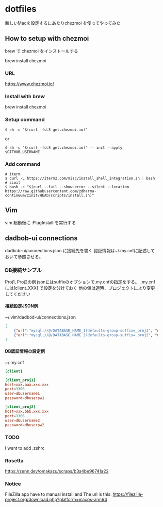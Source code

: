 
# dotfiles

新しいMacを設定するにあたりchezmoi を使ってやってみた

## How to setup with chezmoi

brew で chezmoi をインストールする

brew install chezmoi

### URL

https://www.chezmoi.io/

### Install with brew

brew install chezmoi

### Setup command

```
$ sh -c "$(curl -fsLS get.chezmoi.io)"
```

or 

```
$ sh -c "$(curl -fsLS get.chezmoi.io)" -- init --apply $GITHUB_USERNAME
```

### Add command

```
# iterm
$ curl -L https://iterm2.com/misc/install_shell_integration.sh | bash
# zinit
$ bash -c "$(curl --fail --show-error --silent --location https://raw.githubusercontent.com/zdharma-continuum/zinit/HEAD/scripts/install.sh)"
```

## Vim

vim 起動後に :PlugInstall を実行する

## dadbob-ui connections

dadbob-ui/connections.json に接続先を書く
認証情報は~/.my.cnfに記述しておいて参照させる。

### DB接続サンプル

Proj1, Proj2の例
jsonにはsuffixのオプションで.my.cnfの指定をする。
.my.cnfには[client_XXX] で設定を分けておく
他の値は適時、プロジェクトにより変更してください

#### 接続設定JSON例

~/.vim/dadbod-ui/connections.json

```json
[
    {"url":"mysql://@/DATABASE_NAME_1?defaults-group-suffix=_proj1", "name":"Project name 1"},
    {"url":"mysql://@/DATABASE_NAME_2?defaults-group-suffix=_proj2", "name":"Project name 2"}
]
```

#### DB認証情報の設定例

~/.my.cnf

```.cnf
[client]

[client_proj1]
host=xxx.aaa.xxx.xxx
port=3306
user=dbusername1
password=dbuserpw1

[client_proj2]
host=xxx.bbb.xxx.xxx
port=3306
user=dbusername2
password=dbuserpw2
```

### TODO
I want to add .zshrc

### Rosetta

https://zenn.dev/omakazu/scraps/b3a4be96741a22

### Notice

FileZilla app have to manual install and The url is this.
https://filezilla-project.org/download.php?platform=macos-arm64
